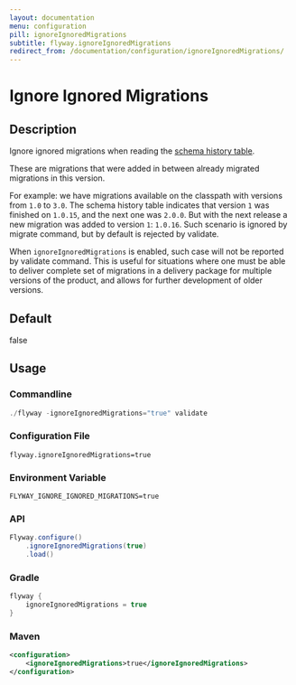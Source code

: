```yaml
---
layout: documentation
menu: configuration
pill: ignoreIgnoredMigrations
subtitle: flyway.ignoreIgnoredMigrations
redirect_from: /documentation/configuration/ignoreIgnoredMigrations/
---
```


# Ignore Ignored Migrations

## Description
Ignore ignored migrations when reading the [schema history table](/documentation/concepts/migrations#schema-history-table). 

These are migrations that were added in between already migrated migrations in this version. 

For example: we have migrations available on the classpath with versions from `1.0` to `3.0`. The schema history table indicates that version `1` was finished on `1.0.15`, and the next one was `2.0.0`. But with the next release a new migration was added to version `1`: `1.0.16`. Such scenario is ignored by migrate command, but by default is rejected by validate. 

When `ignoreIgnoredMigrations` is enabled, such case will not be reported by validate command. This is useful for situations where one must be able to deliver complete set of migrations in a delivery package for multiple versions of the product, and allows for further development of older versions.

## Default
false

## Usage

### Commandline
```powershell
./flyway -ignoreIgnoredMigrations="true" validate
```

### Configuration File
```properties
flyway.ignoreIgnoredMigrations=true
```

### Environment Variable
```properties
FLYWAY_IGNORE_IGNORED_MIGRATIONS=true
```

### API
```java
Flyway.configure()
    .ignoreIgnoredMigrations(true)
    .load()
```

### Gradle
```groovy
flyway {
    ignoreIgnoredMigrations = true
}
```

### Maven
```xml
<configuration>
    <ignoreIgnoredMigrations>true</ignoreIgnoredMigrations>
</configuration>
```